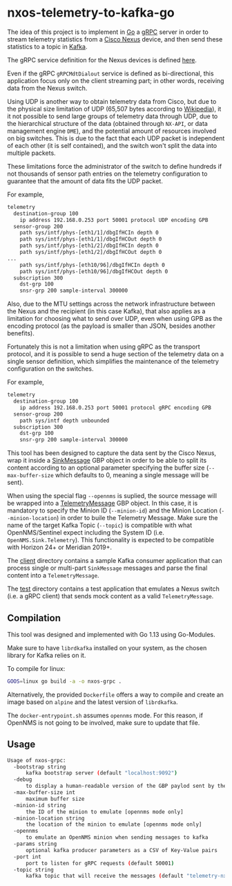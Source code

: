 # nxos-telemetry-to-kafka-go

The idea of this project is to implement in [Go](https://golang.org) a [gRPC](https://grpc.io/) server in order to stream telemetry statistics from a [Cisco Nexus](https://www.cisco.com/go/nexus) device, and then send these statistics to a topic in [Kafka](http://kafka.apache.org/).

The gRPC service definition for the Nexus devices is defined [here](https://github.com/CiscoDevNet/nx-telemetry-proto).

Even if the gRPC `gRPCMdtDialout` service is defined as bi-directional, this application focus only on the client streaming part; in other words, receiving data from the Nexus switch.

Using UDP is another way to obtain telemetry data from Cisco, but due to the physical size limitation of UDP (65,507 bytes according to [Wikipedia](https://en.wikipedia.org/wiki/User_Datagram_Protocol)), it it not possible to send large groups of telemetry data through UDP, due to the hierarchical structure of the data (obtained through `NX-API`, or data management engine `DME`), and the potential amount of resources involved on big switches. This is due to the fact that each UDP packet is independent of each other (it is self contained), and the switch won't split the data into multiple packets.

These limitations force the administrator of the switch to define hundreds if not thousands of sensor path entries on the telemetry configuration to guarantee that the amount of data fits the UDP packet.

For example,

```txt
telemetry
  destination-group 100
    ip address 192.168.0.253 port 50001 protocol UDP encoding GPB
  sensor-group 200
    path sys/intf/phys-[eth1/1]/dbgIfHCIn depth 0
    path sys/intf/phys-[eth1/1]/dbgIfHCOut depth 0
    path sys/intf/phys-[eth1/2]/dbgIfHCIn depth 0
    path sys/intf/phys-[eth1/2]/dbgIfHCOut depth 0
...
    path sys/intf/phys-[eth10/96]/dbgIfHCIn depth 0
    path sys/intf/phys-[eth10/96]/dbgIfHCOut depth 0
  subscription 300
    dst-grp 100
    snsr-grp 200 sample-interval 300000
```

Also, due to the MTU settings across the network infrastructure between the Nexus and the recipient (in this case Kafka), that also applies as a limitation for choosing what to send over UDP, even when using GPB as the encoding protocol (as the payload is smaller than JSON, besides another benefits).

Fortunately this is not a limitation when using gRPC as the transport protocol, and it is possible to send a huge section of the telemetry data on a single sensor definition, which simplifies the maintenance of the telemetry configuration on the switches.

For example,

```txt
telemetry
  destination-group 100
    ip address 192.168.0.253 port 50001 protocol gRPC encoding GPB
  sensor-group 200
    path sys/intf depth unbounded
  subscription 300
    dst-grp 100
    snsr-grp 200 sample-interval 300000
```

This tool has been designed to capture the data sent by the Cisco Nexus, wrap it inside a [SinkMessage](./api/sink.proto) GBP object in order to be able to split its content according to an optional parameter specifying the buffer size (`--max-buffer-size` which defaults to 0, meaning a single message will be sent).

When using the special flag `--opennms` is suplied, the source message will be wrapped into a [TelemetryMessage](./api/telemetry.proto) GBP object. In this case, it is mandatory to specify the Minion ID (`--minion-id`) and the Minion Location (`--minion-location`) in order to buile the Telemetry Message. Make sure the name of the target Kafka Topic (`--topic`) is compatible with what OpenNMS/Sentinel expect including the System ID (i.e. `OpenNMS.Sink.Telemetry`). This functionality is expected to be compatible with Horizon 24+ or Meridian 2019+.

The [client](./client) directory contains a sample Kafka consumer application that can process single or multi-part `SinkMessage` messages and parse the final content into a `TelemetryMessage`.

The [test](./test) directory contains a test application that emulates a Nexus switch (i.e. a gRPC client) that sends mock content as a valid `TelemetryMessage`.

## Compilation

This tool was designed and implemented with Go 1.13 using Go-Modules.

Make sure to have `librdkafka` installed on your system, as the chosen library for Kafka relies on it.

To compile for linux:

```bash
GOOS=linux go build -a -o nxos-grpc .
```

Alternatively, the provided `Dockerfile` offers a way to compile and create an image based on `alpine` and the latest version of `librdkafka`.

The `docker-entrypoint.sh` assumes `opennms` mode. For this reason, if OpenNMS is not going to be involved, make sure to update that file.

## Usage

```bash
Usage of nxos-grpc:
  -bootstrap string
      kafka bootstrap server (default "localhost:9092")
  -debug
      to display a human-readable version of the GBP paylod sent by the Nexus
  -max-buffer-size int
      maximum buffer size
  -minion-id string
      the ID of the minion to emulate [opennms mode only]
  -minion-location string
      the location of the minion to emulate [opennms mode only]
  -opennms
      to emulate an OpenNMS minion when sending messages to kafka
  -params string
      optional kafka producer parameters as a CSV of Key-Value pairs
  -port int
      port to listen for gRPC requests (default 50001)
  -topic string
      kafka topic that will receive the messages (default "telemetry-nxos")
```
